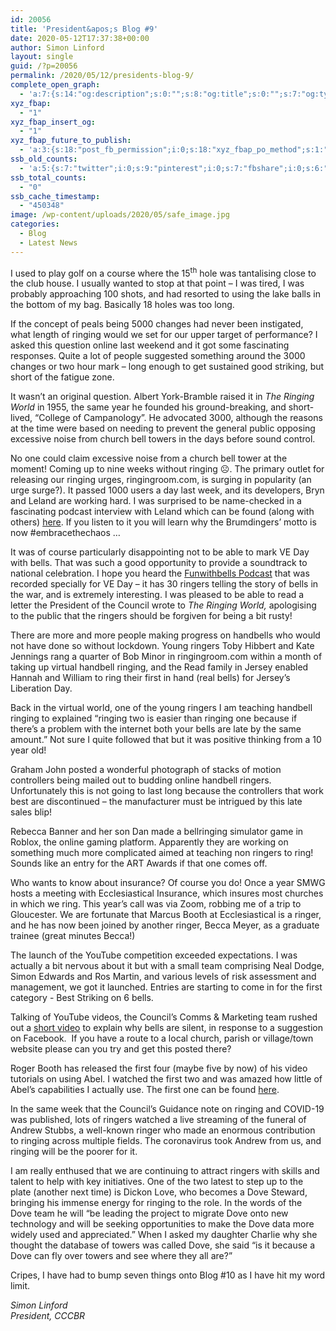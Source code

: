 ```yaml
---
id: 20056
title: 'President&apos;s Blog #9'
date: 2020-05-12T17:37:38+00:00
author: Simon Linford
layout: single
guid: /?p=20056
permalink: /2020/05/12/presidents-blog-9/
complete_open_graph:
  - 'a:7:{s:14:"og:description";s:0:"";s:8:"og:title";s:0:"";s:7:"og:type";s:0:"";s:12:"twitter:card";s:7:"summary";s:15:"twitter:creator";s:0:"";s:19:"twitter:description";s:0:"";s:8:"og:image";s:5:"20062";}'
xyz_fbap:
  - "1"
xyz_fbap_insert_og:
  - "1"
xyz_fbap_future_to_publish:
  - 'a:3:{s:18:"post_fb_permission";i:0;s:18:"xyz_fbap_po_method";s:1:"2";s:16:"xyz_fbap_message";s:62:"News item added to the CCCBR website: {POST_TITLE} {PERMALINK}";}'
ssb_old_counts:
  - 'a:5:{s:7:"twitter";i:0;s:9:"pinterest";i:0;s:7:"fbshare";i:0;s:6:"reddit";i:0;s:6:"tumblr";N;}'
ssb_total_counts:
  - "0"
ssb_cache_timestamp:
  - "450348"
image: /wp-content/uploads/2020/05/safe_image.jpg
categories:
  - Blog
  - Latest News
---
```

I used to play golf on a course where the 15<sup>th</sup> hole was tantalising close to the club house. I usually wanted to stop at that point – I was tired, I was probably approaching 100 shots, and had resorted to using the lake balls in the bottom of my bag. Basically 18 holes was too long.

If the concept of peals being 5000 changes had never been instigated, what length of ringing would we set for our upper target of performance? I asked this question online last weekend and it got some fascinating responses. Quite a lot of people suggested something around the 3000 changes or two hour mark – long enough to get sustained good striking, but short of the fatigue zone.

It wasn’t an original question. Albert York-Bramble raised it in _The Ringing World_ in 1955, the same year he founded his ground-breaking, and short-lived, “College of Campanology”. He advocated 3000, although the reasons at the time were based on needing to prevent the general public opposing excessive noise from church bell towers in the days before sound control.

No one could claim excessive noise from a church bell tower at the moment! Coming up to nine weeks without ringing ☹. The primary outlet for releasing our ringing urges, ringingroom.com, is surging in popularity (an urge surge?). It passed 1000 users a day last week, and its developers, Bryn and Leland are working hard. I was surprised to be name-checked in a fascinating podcast interview with Leland which can be found (along with others) <a href="https://treblesgoing.com/" target="_blank" rel="noopener noreferrer">here</a>. If you listen to it you will learn why the Brumdingers’ motto is now #embracethechaos …

It was of course particularly disappointing not to be able to mark VE Day with bells. That was such a good opportunity to provide a soundtrack to national celebration. I hope you heard the <a href="https://funwithbells.com/lifting-the-wwii-ban-on-ringing/" target="_blank" rel="noopener noreferrer">Funwithbells Podcast</a> that was recorded specially for VE Day – it has 30 ringers telling the story of bells in the war, and is extremely interesting. I was pleased to be able to read a letter the President of the Council wrote to _The Ringing World,_ apologising to the public that the ringers should be forgiven for being a bit rusty!

There are more and more people making progress on handbells who would not have done so without lockdown. Young ringers Toby Hibbert and Kate Jennings rang a quarter of Bob Minor in ringingroom.com within a month of taking up virtual handbell ringing, and the Read family in Jersey enabled Hannah and William to ring their first in hand (real bells) for Jersey’s Liberation Day.

Back in the virtual world, one of the young ringers I am teaching handbell ringing to explained “ringing two is easier than ringing one because if there’s a problem with the internet both your bells are late by the same amount.” Not sure I quite followed that but it was positive thinking from a 10 year old!

Graham John posted a wonderful photograph of stacks of motion controllers being mailed out to budding online handbell ringers. Unfortunately this is not going to last long because the controllers that work best are discontinued – the manufacturer must be intrigued by this late sales blip!

Rebecca Banner and her son Dan made a bellringing simulator game in Roblox, the online gaming platform. Apparently they are working on something much more complicated aimed at teaching non ringers to ring! Sounds like an entry for the ART Awards if that one comes off.

Who wants to know about insurance? Of course you do! Once a year SMWG hosts a meeting with Ecclesiastical Insurance, which insures most churches in which we ring. This year’s call was via Zoom, robbing me of a trip to Gloucester. We are fortunate that Marcus Booth at Ecclesiastical is a ringer, and he has now been joined by another ringer, Becca Meyer, as a graduate trainee (great minutes Becca!)

The launch of the YouTube competition exceeded expectations. I was actually a bit nervous about it but with a small team comprising Neal Dodge, Simon Edwards and Ros Martin, and various levels of risk assessment and management, we got it launched. Entries are starting to come in for the first category - Best Striking on 6 bells.

Talking of YouTube videos, the Council’s Comms & Marketing team rushed out a <a href="https://www.youtube.com/watch?v=W2Qo1wK9yNw" target="_blank" rel="noopener noreferrer">short video</a> to explain why bells are silent, in response to a suggestion on Facebook.  If you have a route to a local church, parish or village/town website please can you try and get this posted there?

Roger Booth has released the first four (maybe five by now) of his video tutorials on using Abel. I watched the first two and was amazed how little of Abel’s capabilities I actually use. The first one can be found <a href="https://www.youtube.com/watch?v=rm22YvuVzNM" target="_blank" rel="noopener noreferrer">here</a>.

In the same week that the Council’s Guidance note on ringing and COVID-19 was published, lots of ringers watched a live streaming of the funeral of Andrew Stubbs, a well-known ringer who made an enormous contribution to ringing across multiple fields. The coronavirus took Andrew from us, and ringing will be the poorer for it.

I am really enthused that we are continuing to attract ringers with skills and talent to help with key initiatives. One of the two latest to step up to the plate (another next time) is Dickon Love, who becomes a Dove Steward, bringing his immense energy for ringing to the role. In the words of the Dove team he will “be leading the project to migrate Dove onto new technology and will be seeking opportunities to make the Dove data more widely used and appreciated.” When I asked my daughter Charlie why she thought the database of towers was called Dove, she said “is it because a Dove can fly over towers and see where they all are?”

Cripes, I have had to bump seven things onto Blog #10 as I have hit my word limit.

_Simon Linford_  
_President, CCCBR_
